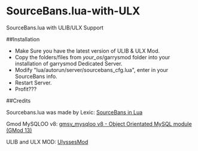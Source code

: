 SourceBans.lua-with-ULX
=======================

SourceBans.lua with ULIB/ULX Support

##Installation

- Make Sure you have the latest version of ULIB & ULX Mod.
- Copy the folders/files from *your_os*/garrysmod folder into your installation of garrysmod Dedicated Server.
- Modify "lua/autorun/server/sourcebans_cfg.lua", enter in your SourceBans info.
- Restart Server.
- Profit???

##Credits

Sourcebans.lua was made by Lexic: [SourceBans in Lua](http://www.facepunch.com/showthread.php?t=980687)

Gmod MySQLOO v8: [gmsv_mysqloo v8 - Object Orientated MySQL module (GMod 13)](http://facepunch.com/showthread.php?t=1220537)

ULIB and ULX MOD: [UlyssesMod](http://ulyssesmod.net/)
